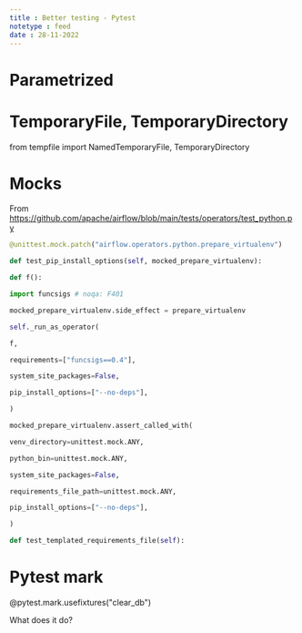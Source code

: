 ```yaml
---
title : Better testing - Pytest
notetype : feed
date : 28-11-2022
---
```


# Parametrized

# TemporaryFile, TemporaryDirectory



from tempfile import NamedTemporaryFile, TemporaryDirectory


# Mocks

From https://github.com/apache/airflow/blob/main/tests/operators/test_python.py
```python
@unittest.mock.patch("airflow.operators.python.prepare_virtualenv")

def test_pip_install_options(self, mocked_prepare_virtualenv):

def f():

import funcsigs # noqa: F401

mocked_prepare_virtualenv.side_effect = prepare_virtualenv

self._run_as_operator(

f,

requirements=["funcsigs==0.4"],

system_site_packages=False,

pip_install_options=["--no-deps"],

)

mocked_prepare_virtualenv.assert_called_with(

venv_directory=unittest.mock.ANY,

python_bin=unittest.mock.ANY,

system_site_packages=False,

requirements_file_path=unittest.mock.ANY,

pip_install_options=["--no-deps"],

)

def test_templated_requirements_file(self):
```

# Pytest mark

@pytest.mark.usefixtures("clear_db")

What does it do?

